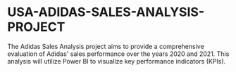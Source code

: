 # USA-ADIDAS-SALES-ANALYSIS-PROJECT
The Adidas Sales Analysis project aims to provide a comprehensive evaluation of Adidas' sales performance over the years 2020 and 2021. This analysis will utilize Power BI to visualize key performance indicators (KPIs).
